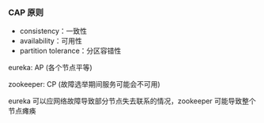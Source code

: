 ### CAP 原则

- consistency：一致性
- availability：可用性
- partition tolerance：分区容错性

eureka: AP (各个节点平等)

zookeeper: CP (故障选举期间服务可能会不可用)

eureka 可以应网络故障导致部分节点失去联系的情况，zookeeper 可能导致整个节点瘫痪
